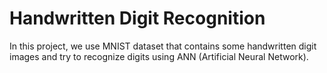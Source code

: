 # Handwritten Digit Recognition

In this project, we use MNIST dataset that contains some handwritten digit images and try to recognize digits using ANN (Artificial Neural Network).
